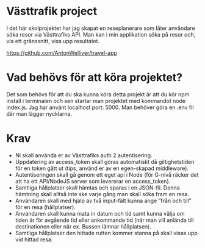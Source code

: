 # Västtrafik project

I det här skolprojektet har jag skapat en reseplanerare som låter användare söka resor via Västtrafiks API. Man kan i min applikation söka på resor och, via ett gränssnitt, visa upp resultatet.

https://github.com/AntonWelliver/travel-app

# Vad behövs för att köra projektet?
Det som behövs för att du ska kunna köra detta projekt är att du kör npm install i terminalen och sen startar man projektet med kommandot node index.js. Jag har använt localhost port: 5000. Man behöver göra en .env fil där man lägger nycklarna.

# Krav
- Ni skall använda er av Västtrafiks auth 2 autentisering.
- Uppdatering av access_token skall göras automatiskt då giltighetstiden för en token gått ut (tips, använd er av en egen-skapad middleware).
- Autentiseringen skall gå genom ett eget api i Node (för G-nivå räcker det att ha ett API/NodeJS server som levererar en access_token).
- Samtliga hållplatser skall hämtas och sparas i en JSON-fil. Denna hämtning skall alltså inte ske varje gång man skall söka fram en resa.
- Användaren skall med hjälp av två input-fält kunna ange ”från och till” för en resa (hållplatser).
- Användaren skall kunna mata in datum och tid samt kunna välja om tiden är för avgående tid eller ankommande tid (när man vill anlända till destinationen eller när ex. Bussen lämnar hållplatsen).
- Samtliga hållplatser den hittade rutten kommer stanna på skall visas upp vid hittad resa.
